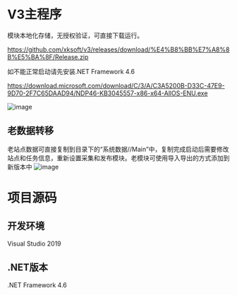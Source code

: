 # V3主程序
模块本地化存储，无授权验证，可直接下载运行。

https://github.com/xksoft/v3/releases/download/%E4%B8%BB%E7%A8%8B%E5%BA%8F/Release.zip

如不能正常启动请先安装.NET Framework 4.6

https://download.microsoft.com/download/C/3/A/C3A5200B-D33C-47E9-9D70-2F7C65DAAD94/NDP46-KB3045557-x86-x64-AllOS-ENU.exe

![image](https://user-images.githubusercontent.com/24860541/138667655-eb3f7514-bcc4-4a40-ba34-67bec655ed85.png)

## 老数据转移
老站点数据可直接复制到目录下的“系统数据//Main”中，复制完成启动后需要修改站点和任务信息，重新设置采集和发布模块。老模块可使用导入导出的方式添加到新版本中
![image](https://user-images.githubusercontent.com/24860541/138664082-b62aa07b-fa20-4e73-8761-6ec62a349e9b.png)

# 项目源码
## 开发环境
Visual Studio 2019
## .NET版本
.NET Framework 4.6

